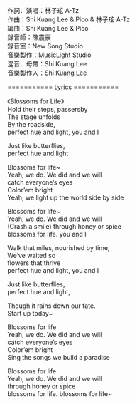 作詞．演唱：林子玹 A-Tz  
作曲：Shi Kuang Lee & Pico & 林子玹 A-Tz  
編曲：Shi Kuang Lee & Pico  
錄音師：陳震豪  
錄音室：New Song Studio  
音樂製作：MusicLight Studio  
混音．母帶：Shi Kuang Lee  
音樂製作人：Shi Kuang Lee  

=========== Lyrics ===========

《Blossoms for Life》  
Hold their steps, passersby  
The stage unfolds  
By the roadside,  
perfect hue and light, you and I

Just like butterflies,  
perfect hue and light

Blossoms for life~  
Yeah, we do. We did and we will  
catch everyone’s eyes  
Color’em bright  
Yeah, we light up the world side by side

Blossoms for life~  
Yeah, we do. We did and we will  
(Crash a smile) through honey or spice  
blossoms for life. you and I

Walk that miles, nourished by time,  
We’ve waited so  
flowers that thrive  
perfect hue and light, you and I

Just like butterflies,  
perfect hue and light,  

Though it rains down our fate.  
Start up today~

Blossoms for life  
Yeah, we do. We did and we will  
catch everyone’s eyes  
Color’em bright  
Sing the songs we build a paradise

Blossoms for life  
Yeah, we do. We did and we will  
through honey or spice  
blossoms for life. blossoms for life~
